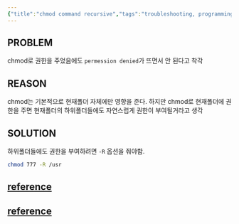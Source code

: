 ```yaml
---
{"title":"chmod command recursive","tags":"troubleshooting, programming","dg-publish":true,"permalink":"/troubleshooting/chmod-command-recursive/","dgPassFrontmatter":true}
---
```


## PROBLEM
chmod로 권한을 주었음에도 `permession denied`가 뜨면서 안 된다고 착각

## REASON
chmod는 기본적으로 현재폴더 자체에만 영향을 준다. 하지만 chmod로 현재폴더에 권한을 주면 현재폴더의 하위폴더들에도 자연스럽게 권한이 부여될거라고 생각

## SOLUTION
하위폴더들에도 권한을 부여하려면 `-R` 옵션을 줘야함.

```sh
chmod 777 -R /usr
```


## [reference](https://recipes4dev.tistory.com/175)

## [reference](https://www.computerhope.com/unix/uchmod.htm)
